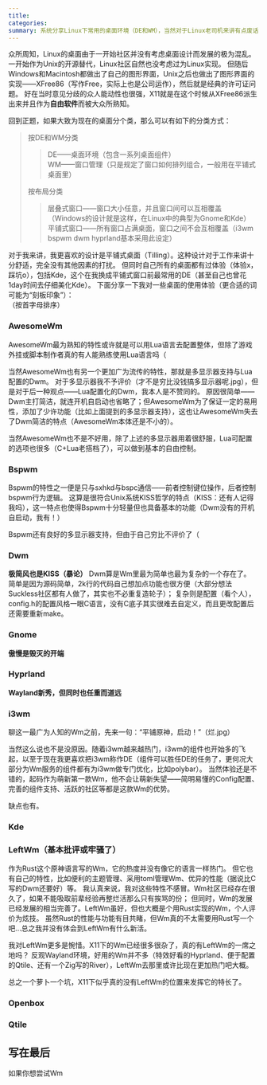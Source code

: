```yaml
---
title: 
categories: 
summary: 系统分享Linux下常用的桌面环境（DE和WM），当然对于Linux老司机来讲有点废话了（
---
```


众所周知，Linux的桌面由于一开始社区并没有考虑桌面设计而发展的极为混乱。
一开始作为Unix的开源替代，Linux社区自然也没考虑过为Linux实现。
但随后Windows和Macintosh都做出了自己的图形界面，Unix之后也做出了图形界面的实现——XFree86（写作Free，实际上也是公司运作），然后就是经典的许可证问题。
好在当时意见分歧的众人能动性也很强，X11就是在这个时候从XFree86派生出来并且作为**自由软件**而被大众所熟知。</br>

回到正题，如果大致为现在的桌面分个类，那么可以有如下的分类方式：

>按DE和WM分类
>>DE——桌面环境（包含一系列桌面组件）</br>
>>WM——窗口管理（只是规定了窗口如何排列组合，一般用在平铺式桌面里）
>
>按布局分类
>>层叠式窗口——窗口大小任意，并且窗口间可以互相覆盖（Windows的设计就是这样，在Linux中的典型为Gnome和Kde）</br>
>>平铺式窗口——所有窗口占满桌面，窗口之间不会互相覆盖（i3wm bspwm dwm hyprland基本采用此设定）

对于我来讲，我更喜欢的设计是平铺式桌面（Tilling）。这种设计对于工作来讲十分舒适，完全没有其他因素的打扰。
但同时自己所有的桌面都有过体验（体验x，踩坑o），包括Kde，这个在我换成平铺式窗口前最常用的DE（甚至自己也曾花1day时间去仔细美化Kde）。
下面分享一下我对一些桌面的使用体验（更合适的词可能为“刻板印象”）：</br>
（按首字母排序）

### AwesomeWm
AwesomeWm最为熟知的特性或许就是可以用Lua语言去配置整体，但除了游戏外挂或脚本制作者真的有人能熟练使用Lua语言吗（ </br>

当然AwesomeWm也有另一个更加广为流传的特性，那就是多显示器支持与Lua配置的Dwm。
对于多显示器我不予评价（才不是穷比没钱搞多显示器呢.jpg），但是对于后一种观点——Lua配置化的Dwm，我本人是不赞同的。
原因很简单——Dwm主打简洁，就连开机自启动也省略了；但AwesomeWm为了保证一定的易用性，添加了少许功能（比如上面提到的多显示器支持），这也让AwesomeWm失去了Dwm简洁的特点（AwesomeWm本体还是不小的）。</br>

当然AwesomeWm也不是不好用，除了上述的多显示器用着很舒服，Lua可配置的选项也很多（C+Lua老搭档了），可以做到基本的自由控制。

### Bspwm
Bspwm的特性之一便是只与sxhkd与bspc通信——前者控制键位操作，后者控制bspwm行为逻辑。
这算是很符合Unix系统KISS哲学的特点（KISS：还有人记得我吗），这一特点也使得Bspwm十分轻量但也具备基本的功能（Dwm没有的开机自启动，我有！）

Bspwm还有良好的多显示器支持，但由于自己穷比不评价了（

### Dwm
**极简风也是KISS（暴论）**
Dwm算是Wm里最为简单也最为复杂的一个存在了。</br>
简单是因为源码简单，2k行的代码自己想加点功能也很方便（大部分想法Suckless社区都有人做了，其实也不必重复造轮子）；
复杂则是配置（看个人），config.h的配置风格一眼C语言，没有C底子其实很难去自定义，而且更改配置后还需要重新make。


### Gnome
**傲慢是毁灭的开端**</br>

### Hyprland
**Wayland新秀，但同时也任重而道远**</br>

### i3wm
聊这一最广为人知的Wm之前，先来一句：“平铺原神，启动！”（烂.jpg）</br>

当然这么说也不是没原因。随着i3wm越来越热门，i3wm的组件也开始多的飞起，以至于现在我更喜欢把i3wm称作DE（组件可以胜任DE的任务了，更何况大部分为Wm服务的组件都有为i3wm做专门优化，比如polybar）。
当然体验还是不错的，起码作为萌新第一款Wm，他不会让萌新失望——简明易懂的Config配置、完善的组件支持、活跃的社区等都是这款Wm的优势。</br>

缺点也有。

### Kde

### LeftWm（基本批评或牢骚了）
作为Rust这个原神语言写的Wm，它的热度并没有像它的语言一样热门。
但它也有自己的特性，比如便利的主题管理、采用toml管理Wm、优异的性能（据说比C写的Dwm还要好）等。
我认真来说，我对这些特性不感冒。Wm社区已经存在很久了，如果不能吸取前辈经验再整烂活那么只有挨骂的份；
但同时，Wm的发展已经发展的相当完善了。LeftWm虽好，但也大概是个用Rust实现的Wm，个人评价为炫技。
虽然Rust的性能与功能有目共睹，但Wm真的不太需要用Rust写一个吧...总之我并没有体会到LeftWm有什么新活。

我对LeftWm更多是惋惜。X11下的Wm已经很多很杂了，真的有LeftWm的一席之地吗？
反观Wayland环境，好用的Wm并不多（特效好看的Hyprland、便于配置的Qtile、还有一个Zig写的River），LeftWm去那里或许比现在更加热门吧大概。</br>

总之一个萝卜一个坑，X11下似乎真的没有LeftWm的位置来发挥它的特长了。


### Openbox

### Qtile

## 写在最后
如果你想尝试Wm
